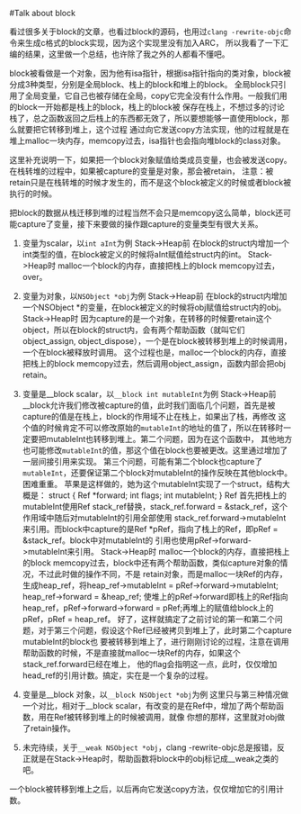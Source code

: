 #Talk about block

看过很多关于block的文章，也看过block的源码，也用过`clang -rewrite-objc`命令来生成c格式的block实现，因为这个实现里没有加入ARC，
所以我看了一下汇编的结果，这里做一个总结，也许除了我之外的人都看不懂吧。

block被看做是一个对象，因为他有isa指针，根据isa指针指向的类对象，block被分成3种类型，分别是全局block、栈上的block和堆上的block。
全局block只引用了全局变量，它自己也被存储在全局，copy它完全没有什么作用。一般我们用的block一开始都是栈上的block，栈上的block被
保存在栈上，不想过多的讨论栈了，总之函数返回之后栈上的东西都无效了，所以要想能够一直使用block，那么就要把它转移到堆上，这个过程
通过向它发送copy方法实现，他的过程就是在堆上malloc一块内存，memcopy过去，isa指针也会指向堆block的class对象。

这里补充说明一下，如果把一个block对象赋值给类成员变量，也会被发送copy。在栈转堆的过程中，如果被capture的变量是对象，那会被retain，
注意：被retain只是在栈转堆的时候才发生的，而不是这个block被定义的时候或者block被执行的时候。

把block的数据从栈迁移到堆的过程当然不会只是memcopy这么简单，block还可能capture了变量，接下来要做的操作跟capture的变量类型有很大关系。

1. 变量为scalar，以`int aInt`为例
Stack->Heap前
在block的struct内增加一个int类型的值，在block被定义的时候将aInt赋值给struct内的int。
Stack->Heap时
malloc一个block的内存，直接把栈上的block memcopy过去，over。

2. 变量为对象，以`NSObject *obj`为例
Stack->Heap前
在block的struct内增加一个NSObject *的变量，在block被定义的时候将obj赋值给struct内的obj。
Stack->Heap时
因为capture的是一个对象，在转移的时候要retain这个object，所以在block的struct内，会有两个帮助函数（就叫它们object_assign, object_dispose），一个是在block被转移到堆上的时候调用，
一个在block被释放时调用。
这个过程也是，malloc一个block的内存，直接把栈上的block memcopy过去，然后调用object_assign，函数内部会把obj retain。

3. 变量是__block scalar，以`__block int mutableInt`为例
Stack->Heap前
__block允许我们修改被capture的值，此时我们面临几个问题，首先是被capture的值是在栈上，block的作用域不止在栈上，如果出了栈，再修改
这个值的时候肯定不可以修改原始的`mutableInt`的地址的值了，所以在转移时一定要把mutableInt也转移到堆上。第二个问题，因为在这个函数中，
其他地方也可能修改`mutableInt`的值，那这个值在block也要被更改。这里通过增加了一层间接引用来实现。
第三个问题，可能有第二个block也capture了`mutableInt`，还要保证第二个block对mutableInt的操作反映在其他block中。困难重重。
苹果是这样做的，她为这个mutableInt实现了一个struct，结构大概是：
   struct {
     Ref *forward;
     int flags;
     int mutableInt;
   } Ref
首先把栈上的mutableInt使用Ref stack_ref替换，stack_ref.forward = &stack_ref，这个作用域中随后对mutableInt的引用全部使用
stack_ref.forward->mutableInt来引用。而block中capture的是Ref *pRef，指向了栈上的Ref，即pRef = &stack_ref。block中对mutableInt的
引用也使用pRef->forward->mutableInt来引用。
Stack->Heap时
malloc一个block的内存，直接把栈上的block memcopy过去，block中还有两个帮助函数，类似capture对象的情况，不过此时做的操作不同，不是
retain对象，而是malloc一块Ref的内存，生成heap_ref，将heap_ref->mutableInt = pRef->forward->mutableInt; heap_ref->forward = &heap_ref;
使堆上的pRef->forward即栈上的Ref指向heap_ref，pRef->forward->forward = pRef;再堆上的赋值给block上的pRef，pRef = heap_ref。
好了，这样就搞定了之前讨论的第一和第二个问题，对于第三个问题，假设这个Ref已经被拷贝到堆上了，此时第二个capture mutableInt的block也
要被转移到堆上了，进行刚刚讨论的过程，注意在调用帮助函数的时候，不是直接就malloc一块Ref的内存，如果这个stack_ref.forward已经在堆上，
他的flag会指明这一点，此时，仅仅增加head_ref的引用计数。搞定，实在是一个复杂的过程。

4. 变量是__block 对象，以`__block NSObject *obj`为例
这里只与第三种情况做一个对比，相对于__block scalar，有改变的是在Ref中，增加了两个帮助函数，用在Ref被转移到堆上的时候被调用，就像
你想的那样，这里就对obj做了retain操作。

5. 未完待续，关于`__weak NSObject *obj`，clang -rewrite-objc总是报错，反正就是在Stack->Heap时，帮助函数将block中的obj标记成__weak之类的吧。

一个block被转移到堆上之后，以后再向它发送copy方法，仅仅增加它的引用计数。
